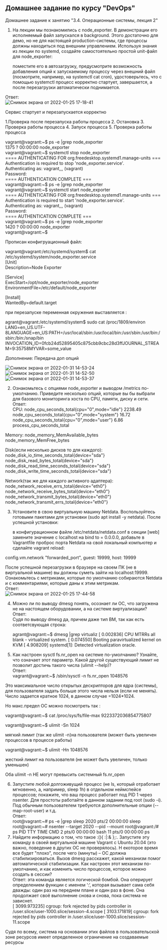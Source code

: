 ## Домашнее задание по курсу "DevOps"
Домашнее задание к занятию "3.4. Операционные системы, лекция 2"


1. На лекции мы познакомились с node_exporter. В демонстрации его исполняемый файл запускался в background. Этого достаточно для демо, но не для настоящей production-системы, где процессы должны находиться под внешним управлением. Используя знания из лекции по systemd, создайте самостоятельно простой unit-файл для node_exporter:

    поместите его в автозагрузку,
    предусмотрите возможность добавления опций к запускаемому процессу через внешний файл (посмотрите, например, на systemctl cat cron),
    удостоверьтесь, что с помощью systemctl процесс корректно стартует, завершается, а после перезагрузки автоматически поднимается.
  
Ответ:  
![Снимок экрана от 2022-01-25 17-18-41](https://user-images.githubusercontent.com/26147777/151385011-cb02a689-bf6a-4bf3-8d3c-7be1465aee5d.png)

Сервис стартует и перезапускается корректно

1.Проверка после перезапуска работы процесса
2. Остановка
3. Проверка работы процесса
4. Запуск процесса 
5. Проверка работы процесса
 
vagrant@vagrant:~$ ps -e |grep node_exporter   
   1375 ?        00:00:00 node_exporter  
vagrant@vagrant:~$ systemctl stop node_exporter  
==== AUTHENTICATING FOR org.freedesktop.systemd1.manage-units ===  
Authentication is required to stop 'node_exporter.service'.  
Authenticating as: vagrant,,, (vagrant)  
Password:   
==== AUTHENTICATION COMPLETE ===  
vagrant@vagrant:~$ ps -e |grep node_exporter  
vagrant@vagrant:~$ systemctl start node_exporter  
==== AUTHENTICATING FOR org.freedesktop.systemd1.manage-units ===  
Authentication is required to start 'node_exporter.service'.  
Authenticating as: vagrant,,, (vagrant)  
Password:   
==== AUTHENTICATION COMPLETE ===  
vagrant@vagrant:~$ ps -e |grep node_exporter  
   1420 ?        00:00:00 node_exporter  
vagrant@vagrant:~$   



Прописан конфигруационный файл:  

vagrant@vagrant:/etc/systemd/system$ cat /etc/systemd/system/node_exporter.service  
[Unit]  
Description=Node Exporter  
  
[Service]  
ExecStart=/opt/node_exporter/node_exporter  
EnvironmentFile=/etc/default/node_exporter  
 
[Install]  
WantedBy=default.target  



при перезапуске переменная окружения выставляется :  

agrant@vagrant:/etc/systemd/system$ sudo cat /proc/1809/environ
LANG=en_US.UTF-8LANGUAGE=en_US:PATH=/usr/local/sbin:/usr/local/bin:/usr/sbin:/usr/bin:/sbin:/bin:/snap/bin
INVOCATION_ID=0fcb24d52895405c875cbb9cbc28d3ffJOURNAL_STREAM=9:35758MYVAR=some_value  

Дополнение:
Передача доп опций  

![Снимок экрана от 2022-01-31 14-53-24](https://user-images.githubusercontent.com/26147777/151789452-f05c29b0-312a-40af-bbd5-5e2f3524c5c3.png)  
![Снимок экрана от 2022-01-31 14-52-50](https://user-images.githubusercontent.com/26147777/151789466-fd3493a4-583c-4995-8a75-fc00bad0ab04.png)  
![Снимок экрана от 2022-01-31 14-53-37](https://user-images.githubusercontent.com/26147777/151789469-0c0a4b89-d9ba-4935-bacb-dd7ab27e2ab5.png)




2. Ознакомьтесь с опциями node_exporter и выводом /metrics по-умолчанию. Приведите несколько опций, которые вы бы выбрали для базового мониторинга хоста по CPU, памяти, диску и сети.   
Ответ:  
CPU:
    node_cpu_seconds_total{cpu="0",mode="idle"} 2238.49
    node_cpu_seconds_total{cpu="0",mode="system"} 16.72
    node_cpu_seconds_total{cpu="0",mode="user"} 6.86
    process_cpu_seconds_total
    
Memory:
    node_memory_MemAvailable_bytes 
    node_memory_MemFree_bytes
    
Disk(если несколько дисков то для каждого):
    node_disk_io_time_seconds_total{device="sda"} 
    node_disk_read_bytes_total{device="sda"} 
    node_disk_read_time_seconds_total{device="sda"} 
    node_disk_write_time_seconds_total{device="sda"}
    
Network(так же для каждого активного адаптера):
    node_network_receive_errs_total{device="eth0"} 
    node_network_receive_bytes_total{device="eth0"} 
    node_network_transmit_bytes_total{device="eth0"}
    node_network_transmit_errs_total{device="eth0"}


3. Установите в свою виртуальную машину Netdata. Воспользуйтесь готовыми пакетами для установки (sudo apt install -y netdata). После успешной установки:

    в конфигурационном файле /etc/netdata/netdata.conf в секции [web] замените значение с localhost на bind to = 0.0.0.0,
    добавьте в Vagrantfile проброс порта Netdata на свой локальный компьютер и сделайте vagrant reload:

config.vm.network "forwarded_port", guest: 19999, host: 19999

После успешной перезагрузки в браузере на своем ПК (не в виртуальной машине) вы должны суметь зайти на localhost:19999. Ознакомьтесь с метриками, которые по умолчанию собираются Netdata и с комментариями, которые даны к этим метрикам.  
Ответ:  
![Снимок экрана от 2022-01-25 17-44-58](https://user-images.githubusercontent.com/26147777/151385299-db90f454-33a5-4940-ad67-96ba04e888de.png)

4. Можно ли по выводу dmesg понять, осознает ли ОС, что загружена не на настоящем оборудовании, а на системе виртуализации?  
Ответ:  
Судя по выводу dmesg да, причем даже тип ВМ, так как есть соответсвующая строка: 

    agrant@vagrant:~$ dmesg |grep virtualiz
[    0.002836] CPU MTRRs all blank - virtualized system.
[    0.074550] Booting paravirtualized kernel on KVM
[    4.908209] systemd[1]: Detected virtualization oracle.


5. Как настроен sysctl fs.nr_open на системе по-умолчанию? Узнайте, что означает этот параметр. Какой другой существующий лимит не позволит достичь такого числа (ulimit --help)?  
Ответ:  
vagrant@vagrant:~$ /sbin/sysctl -n fs.nr_open
1048576


Это максимальное число открытых дескрипторов для ядра (системы), для пользователя задать больше этого числа нельзя (если не менять). 
Число задается кратное 1024, в данном случае =1024*1024. 

Но макс.предел ОС можно посмотреть так :

vagrant@vagrant:~$ cat /proc/sys/fs/file-max
9223372036854775807



vagrant@vagrant:~$ ulimit -Sn
1024


мягкий лимит (так же ulimit -n)на пользователя (может быть увеличен процессов в процессе работы)

vagrant@vagrant:~$ ulimit -Hn
1048576


жесткий лимит на пользователя (не может быть увеличен, только уменьшен)

Оба ulimit -n НЕ могут превысить системный fs.nr_open  

6. Запустите любой долгоживущий процесс (не ls, который отработает мгновенно, а, например, sleep 1h) в отдельном неймспейсе процессов; покажите, что ваш процесс работает под PID 1 через nsenter. Для простоты работайте в данном задании под root (sudo -i). Под обычным пользователем требуются дополнительные опции (--map-root-user) и т.д.  
Ответ:  
root@vagrant:~# ps -e |grep sleep
   2020 pts/2    00:00:00 sleep
root@vagrant:~# nsenter --target 2020 --pid --mount
root@vagrant:/# ps
    PID TTY          TIME CMD
      2 pts/0    00:00:00 bash
     11 pts/0    00:00:00 ps  
7. Найдите информацию о том, что такое :(){ :|:& };:. Запустите эту команду в своей виртуальной машине Vagrant с Ubuntu 20.04 (это важно, поведение в других ОС не проверялось). Н екоторое время все будет "плохо", после чего (минуты) – ОС должна стабилизироваться. Вызов dmesg расскажет, какой механизм помог автоматической стабилизации. Как настроен этот механизм по-умолчанию, и как изменить число процессов, которое можно создать в сессии?  
Ответ: 
эта команда является логической бомбой. Она оперирует определением функции с именем ‘:‘, которая вызывает сама себя дважды: один раз на переднем плане и один раз в фоне. Она продолжает своё выполнение снова и снова, пока система не зависнет.  
[ 3099.973235] cgroup: fork rejected by pids controller in /user.slice/user-1000.slice/session-4.scope
[ 3103.171819] cgroup: fork rejected by pids controller in /user.slice/user-1000.slice/session-11.scope


Судя по всему, система на основании этих файлов в пользовательской зоне ресурсов имеет определенное ограничение на создаваемые ресурсы 
   
